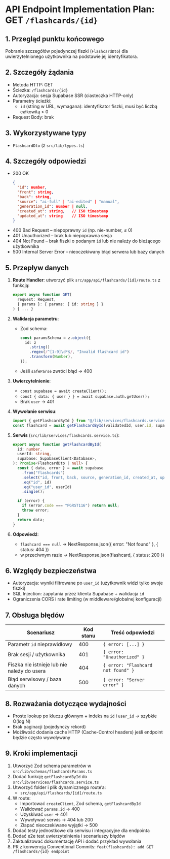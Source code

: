 # API Endpoint Implementation Plan: GET `/flashcards/{id}`

## 1. Przegląd punktu końcowego

Pobranie szczegółów pojedynczej fiszki (`FlashcardDto`) dla uwierzytelnionego użytkownika na podstawie jej identyfikatora.

## 2. Szczegóły żądania

- Metoda HTTP: GET
- Ścieżka: `/flashcards/{id}`
- Autoryzacja: sesja Supabase SSR (ciasteczka HTTP-only)
- Parametry ścieżki:
  - `id` (string w URL, wymagana): identyfikator fiszki, musi być liczbą całkowitą > 0
- Request Body: brak

## 3. Wykorzystywane typy

- `FlashcardDto` (z `src/lib/types.ts`)

## 4. Szczegóły odpowiedzi

- 200 OK
  ```json
  {
    "id": number,
    "front": string,
    "back": string,
    "source": "ai-full" | "ai-edited" | "manual",
    "generation_id": number | null,
    "created_at": string,   // ISO timestamp
    "updated_at": string    // ISO timestamp
  }
  ```
- 400 Bad Request – niepoprawny `id` (np. nie-number, ≤ 0)
- 401 Unauthorized – brak lub niepoprawna sesja
- 404 Not Found – brak fiszki o podanym `id` lub nie należy do bieżącego użytkownika
- 500 Internal Server Error – nieoczekiwany błąd serwera lub bazy danych

## 5. Przepływ danych

1. **Route Handler**: utworzyć plik `src/app/api/flashcards/[id]/route.ts` z funkcją:
   ```ts
   export async function GET(
     request: Request,
     { params }: { params: { id: string } }
   ) { ... }
   ```
2. **Walidacja parametru**:
   - Zod schema:
     ```ts
     const paramsSchema = z.object({
       id: z
         .string()
         .regex(/^[1-9]\d*$/, "Invalid flashcard id")
         .transform(Number),
     });
     ```
   - Jeśli `safeParse` zwróci błąd → 400
3. **Uwierzytelnienie**:
   - `const supabase = await createClient();`
   - `const { data: { user } } = await supabase.auth.getUser();`
   - Brak `user` → 401
4. **Wywołanie serwisu**:
   ```ts
   import { getFlashcardById } from "@/lib/services/flashcards.service";
   const flashcard = await getFlashcardById(validatedId, user.id, supabase);
   ```
5. **Serwis** (`src/lib/services/flashcards.service.ts`):

   ```ts
   export async function getFlashcardById(
     id: number,
     userId: string,
     supabase: SupabaseClient<Database>,
   ): Promise<FlashcardDto | null> {
     const { data, error } = await supabase
       .from("flashcards")
       .select("id, front, back, source, generation_id, created_at, updated_at")
       .eq("id", id)
       .eq("user_id", userId)
       .single();

     if (error) {
       if (error.code === "PGRST116") return null;
       throw error;
     }
     return data;
   }
   ```

6. **Odpowiedź**:
   - `flashcard === null` → NextResponse.json({ error: "Not found" }, { status: 404 })
   - w przeciwnym razie → NextResponse.json(flashcard, { status: 200 })

## 6. Względy bezpieczeństwa

- Autoryzacja: wyniki filtrowane po `user_id` (użytkownik widzi tylko swoje fiszki)
- SQL Injection: zapytania przez klienta Supabase + walidacja `id`
- Ograniczenia CORS i rate limiting (w middleware/globalnej konfiguracji)

## 7. Obsługa błędów

| Scenariusz                                  | Kod stanu | Treść odpowiedzi                   |
| ------------------------------------------- | --------- | ---------------------------------- |
| Parametr `id` nieprawidłowy                 | 400       | `{ error: [...] }`                 |
| Brak sesji / użytkownika                    | 401       | `{ error: "Unauthorized" }`        |
| Fiszka nie istnieje lub nie należy do usera | 404       | `{ error: "Flashcard not found" }` |
| Błąd serwisowy / baza danych                | 500       | `{ error: "Server error" }`        |

## 8. Rozważania dotyczące wydajności

- Proste lookup po kluczu głównym + indeks na `id` i `user_id` → szybkie O(log N)
- Brak paginacji (pojedynczy rekord)
- Możliwość dodania cache HTTP (Cache-Control headers) jeśli endpoint będzie często wywoływany

## 9. Kroki implementacji

1. Utworzyć Zod schema parametrów w `src/lib/schemas/flashcardsParams.ts`
2. Dodać funkcję `getFlashcardById` do `src/lib/services/flashcards.service.ts`
3. Utworzyć folder i plik dynamicznego route’a:
   - `src/app/api/flashcards/[id]/route.ts`
4. W route:
   - Importować `createClient`, Zod schema, `getFlashcardById`
   - Walidować `params.id` → 400
   - Uzyskiwać `user` → 401
   - Wywoływać serwis → 404 lub 200
   - Złapać nieoczekiwane wyjątki → 500
5. Dodać testy jednostkowe dla serwisu i integracyjne dla endpointa
6. Dodać e2e test uwierzytelnienia i scenariuszy błędów
7. Zaktualizować dokumentację API i dodać przykład wywołania
8. PR z konwencją Conventional Commits: `feat(flashcards): add GET /flashcards/{id} endpoint`
